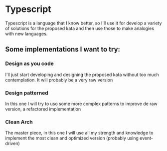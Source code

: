 # Typescript

Typescript is a language that I know better, so I'll use it for develop a variety of solutions for the proposed kata and then use those to make analogies with new languages.

## Some implementations I want to try:

### Design as you code

I'll just start developing and designing the proposed kata without too much contemplation. It will probably be a very raw version

### Design patterned

In this one I will try to uso some more complex patterns to improve de raw version, a refactored implementation

### Clean Arch

The master piece, in this one I will use all my strength and knowledge to implement the most clean and optimized version (probably using event-driven)

